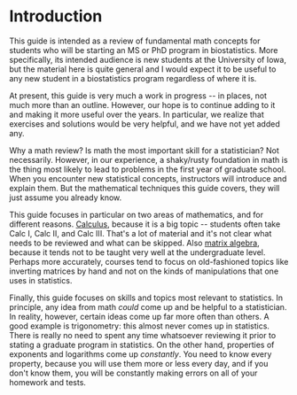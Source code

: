 # Introduction

This guide is intended as a review of fundamental math concepts for students who will be starting an MS or PhD program in biostatistics. More specifically, its intended audience is new students at the University of Iowa, but the material here is quite general and I would expect it to be useful to any new student in a biostatistics program regardless of where it is.

At present, this guide is very much a work in progress -- in places, not much more than an outline. However, our hope is to continue adding to it and making it more useful over the years. In particular, we realize that exercises and solutions would be very helpful, and we have not yet added any.

Why a math review? Is math the most important skill for a statistician? Not necessarily. However, in our experience, a shaky/rusty foundation in math is the thing most likely to lead to problems in the first year of graduate school. When you encounter new statistical concepts, instructors will introduce and explain them. But the mathematical techniques this guide covers, they will just assume you already know.

This guide focuses in particular on two areas of mathematics, and for different reasons. [Calculus](calculus.md), because it is a big topic -- students often take Calc I, Calc II, and Calc III. That's a lot of material and it's not clear what needs to be reviewed and what can be skipped. Also [matrix algebra](matrix.md), because it tends not to be taught very well at the undergraduate level. Perhaps more accurately, courses tend to focus on old-fashioned topics like inverting matrices by hand and not on the kinds of manipulations that one uses in statistics.

Finally, this guide focuses on skills and topics most relevant to statistics. In principle, any idea from math *could* come up and be helpful to a statistician. In reality, however, certain ideas come up far more often than others. A good example is trigonometry: this almost never comes up in statistics. There is really no need to spent any time whatsoever reviewing it prior to stating a graduate program in statistics. On the other hand, properties of exponents and logarithms come up *constantly*. You need to know every property, because you will use them more or less every day, and if you don't know them, you will be constantly making errors on all of your homework and tests.

